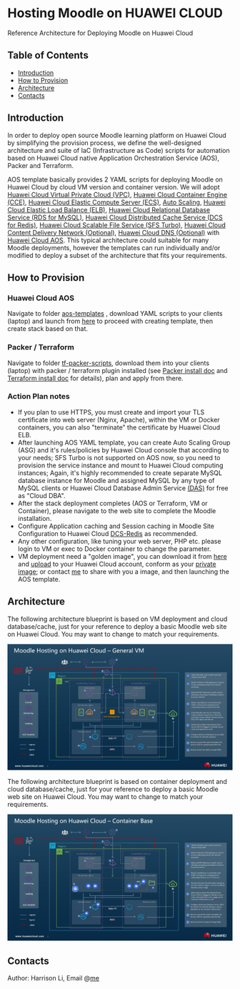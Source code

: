 # Hosting Moodle on HUAWEI CLOUD

Reference Architecture for Deploying Moodle on Huawei Cloud 

## Table of Contents

- [Introduction](https://github.com/hexlicn/moodle-ref-architecture-huaweicloud#introduction)
- [How to Provision](https://github.com/hexlicn/moodle-ref-architecture-huaweicloud#how-to-provision)
- [Architecture](https://github.com/hexlicn/moodle-ref-architecture-huaweicloud#architecture)
- [Contacts](https://github.com/hexlicn/moodle-ref-architecture-huaweicloud#contacts)

## Introduction

In order to deploy open source Moodle learning platform on Huawei Cloud by simplifying the provision process, we define the well-designed architecture and suite of IaC (Infrastructure as Code) scripts for automation based on Huawei Cloud native Application Orchestration Service (AOS), Packer and Terraform.

AOS template basically provides 2 YAML scripts for deploying Moodle on Huawei Cloud by cloud VM version and container version. We will adopt [Huawei Cloud Virtual Private Cloud  (VPC)](https://support.huaweicloud.com/intl/en-us/vpc/), [Huawei Cloud Container Engine (CCE)](https://support.huaweicloud.com/intl/en-us/cce/),  [Huawei Cloud Elastic Compute Server (ECS)](https://support.huaweicloud.com/intl/en-us/ecs/), [Auto Scaling](https://support.huaweicloud.com/intl/en-us/as/), [Huawei Cloud Elastic Load Balance (ELB)](https://support.huaweicloud.com/intl/en-us/elb/), [Huawei Cloud Relational Database Service (RDS for MySQL)](https://support.huaweicloud.com/intl/en-us/rds/), [Huawei Cloud Distributed Cache Service (DCS for Redis)](https://support.huaweicloud.com/intl/en-us/dcs/), [Huawei Cloud Scalable File Service (SFS Turbo)](https://support.huaweicloud.com/intl/en-us/sfs/), [Huawei Cloud Content Delivery Network (Optional)](http://docs.aws.amazon.com/AmazonCloudFront/latest/DeveloperGuide/Introduction.html), [Huawei Cloud DNS (Optional)](http://docs.aws.amazon.com/Route53/latest/DeveloperGuide/Welcome.html) with [Huawei Cloud AOS](https://support.huaweicloud.com/intl/en-us/aos/). This typical architecture could suitable for many Moodle deployments, however the templates can run individually and/or modified to deploy a subset of the architecture that fits your requirements.

## How to Provision

### Huawei Cloud AOS

Navigate to folder [aos-templates](https://github.com/hexlicn/moodle-ref-architecture-huaweicloud/tree/main/aos-templates) , download YAML scripts to your clients (laptop) and launch from [here](https://console-intl.huaweicloud.com/aos/?region=af-south-1&locale=en-us#/app/dashboard) to proceed with creating template, then create stack based on that. 

### Packer / Terraform

Navigate to folder [tf-packer-scripts](https://github.com/hexlicn/moodle-ref-architecture-huaweicloud/tree/main/tf-packer-scripts), download them into your clients (laptop) with packer / terraform plugin installed (see [Packer install doc](https://www.packer.io/docs/install) and [Terraform install doc](https://learn.hashicorp.com/tutorials/terraform/install-cli) for details), plan and apply from there. 

### Action Plan notes

- If you plan to use HTTPS, you must create and import your TLS certificate into web server (Nginx, Apache), within the VM or Docker containers, you can also "terminate" the certificate by Huawei Cloud ELB.
- After launching AOS YAML template, you can create Auto Scaling Group (ASG) and it's rules/policies by Huawei Cloud console that according to your needs; SFS Turbo is not supported on AOS now, so you need to provision the service instance and mount to Huawei Cloud computing instances; Again, it's highly recommended to create separate MySQL database instance for Moodle and assigned MySQL by any type of MySQL clients or Huawei Cloud Database Admin Service [(DAS)](https://support.huaweicloud.com/intl/en-us/qs-das/das_02_0003.html) for free as "Cloud DBA".
- After the stack deployment completes (AOS or Terraform, VM or Container), please navigate to the web site to complete the Moodle installation. 
- Configure Application caching and Session caching in Moodle Site Configuration to Huawei Cloud [DCS-Redis](https://support.huaweicloud.com/intl/en-us/qs-dcs/index.html) as recommended.
- Any other configuration, like tuning your web server, PHP etc. please login to VM or exec to Docker container to change the parameter.
- VM deployment need a "golden image", you can download it from [here](https://temp-l00490846.obs.af-south-1.myhuaweicloud.com/img-moodle.qcow2) and [upload](https://support.huaweicloud.com/intl/en-us/usermanual-ims/ims_01_0210.html) to your Huawei Cloud account, conform as your [private image](https://support.huaweicloud.com/intl/en-us/usermanual-ims/ims_01_0211.html); or contact [me](lihexin1@huawei.com) to share with you a image, and then launching the AOS template. 

## Architecture

The following architecture blueprint is based on VM deployment and cloud database/cache, just for your reference to deploy a basic Moodle web site on Huawei Cloud. You may want to change to match your requirements.

![image](https://raw.githubusercontent.com/hexlicn/moodle-ref-architecture-huaweicloud/main/images/huaweicloud-refarch-moodle-architecture-vm.png)

The following architecture blueprint is based on container deployment and cloud database/cache,  just for your reference to deploy a basic Moodle web site on Huawei Cloud. You may want to change to match your requirements.

![image](https://raw.githubusercontent.com/hexlicn/moodle-ref-architecture-huaweicloud/main/images/huaweicloud-refarch-moodle-architecture-container.png)

## Contacts

Author: Harrison Li, Email @[me](lihexin1@huawei.com)

